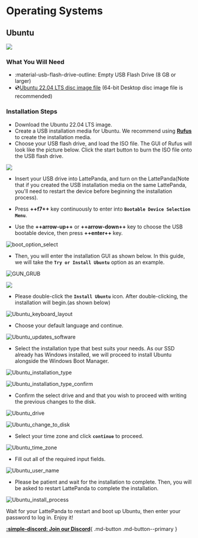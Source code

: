 # Operating Systems

## Ubuntu

![](../../assets/images/Ubuntu_Logo.webp)

### What You Will Need

* :material-usb-flash-drive-outline: Empty USB Flash Drive (8 GB or larger)
* 💿[Ubuntu 22.04 LTS disc image file](http://releases.ubuntu.com/jammy/) (64-bit Desktop disc image file is recommended)

### Installation Steps

* Download the Ubuntu 22.04 LTS image.
* Create a USB installation media for Ubuntu. We recommend using [**Rufus**](https://rufus.akeo.ie/) to create the installation media.
* Choose your USB flash drive, and load the ISO file. The GUI of Rufus will look like the picture below. Click the start button to burn the ISO file onto the USB flash drive.

![](../../assets/images/Sigma/45fb.webp)

* Insert your USB drive into LattePanda, and turn on the LattePanda(Note that if you created the USB installation media on the same LattePanda, you'll need to restart the device before beginning the installation process).
* Press **++f7++** key continuously to enter into **`Bootable Device Selection Menu`**. 

* Use the **++arrow-up++** or **++arrow-down++** key to choose the USB bootable device, then press **++enter++** key.

![boot_option_select](../../assets/images/Sigma/boot_option_select.webp)

* Then, you will enter the installation GUI as shown below. In this guide, we will take the **`Try or Install Ubuntu`** option as an example. 

![GUN_GRUB](../../assets/images/Sigma/GUN_GRUB.webp) 

![](../../assets/images/Sigma/d12e.webp)

* Please double-click the **`Install Ubuntu`** icon. After double-clicking, the installation will begin.(as shown below)

![Ubuntu_keyboard_layout](../../assets/images/Sigma/Ubuntu_keyboard_layout.webp)

* Choose your default language and continue. 

![Ubuntu_updates_software](../../assets/images/Sigma/Ubuntu_updates_software.webp)

* Select the installation type that best suits your needs. As our SSD already has Windows installed, we will proceed to install Ubuntu alongside the Windows Boot Manager.

![Ubuntu_installation_type](../../assets/images/Sigma/Ubuntu_installation_type.webp)

![Ubuntu_installation_type_confirm](../../assets/images/Sigma/Ubuntu_installation_type_confirm.webp)

* Confirm the select drive and and that you wish to proceed with writing the previous changes to the disk.

![Ubuntu_drive](../../assets/images/Sigma/Ubuntu_drive.webp)

![Ubuntu_change_to_disk](../../assets/images/Sigma/Ubuntu_change_to_disk.webp)

* Select your time zone and click **`continue`** to proceed.

![Ubuntu_time_zone](../../assets/images/Sigma/Ubuntu_time_zone.webp)

* Fill out all of the required input fields.

![Ubuntu_user_name](../../assets/images/Sigma/Ubuntu_user_name.webp)

* Please be patient and wait for the installation to complete. Then, you will be asked to restart LattePanda to complete the installation.

![Ubuntu_install_process](../../assets/images/Sigma/Ubuntu_install_process.webp)

Wait for your LattePanda to restart and boot up Ubuntu, then enter your password to log in. Enjoy it!



[**:simple-discord: Join our Discord**](https://discord.gg/k6YPYQgmHt){ .md-button .md-button--primary }